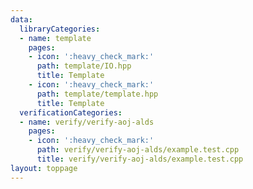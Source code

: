 ```yaml
---
data:
  libraryCategories:
  - name: template
    pages:
    - icon: ':heavy_check_mark:'
      path: template/IO.hpp
      title: Template
    - icon: ':heavy_check_mark:'
      path: template/template.hpp
      title: Template
  verificationCategories:
  - name: verify/verify-aoj-alds
    pages:
    - icon: ':heavy_check_mark:'
      path: verify/verify-aoj-alds/example.test.cpp
      title: verify/verify-aoj-alds/example.test.cpp
layout: toppage
---
```

